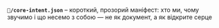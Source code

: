 **`💠/core-intent.json`** – короткий, прозорий маніфест: хто ми, чому звучимо і що несемо з собою — не як документ, а як відкрите серце